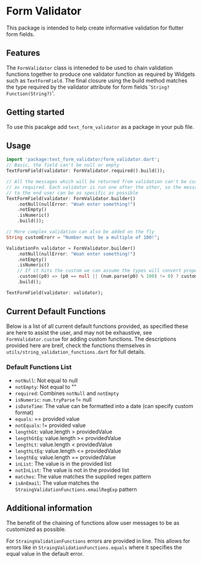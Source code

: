 # Form Validator

This package is intended to help create informative validation for flutter
form fields.

## Features

The `FormValidator` class is inteneded to be used to chain validation
functions together to produce one validator function as required by Widgets
such as `TextFormField`. The final closure using the build method matches
the type required by the validator attribute for form fields '`String? Function(String?)`'.

## Getting started

To use this pacakge add `text_form_validator` as a package in your pub file.

## Usage


```dart
import 'package:text_form_validator/form_validator.dart';
// Basic, the field can't be null or empty
TextFormField(validator: FormValidator.required().build());

// All the messages which will be returned from validation can't be customised
// as required. Each validator is run one after the other, so the message
// to the end user can be as specific as possible
TextFormField(validator: FormValidator.builder()
    .notNull(nullError: "Woah enter something!")
    .notEmpty()
    .isNumeric()
    .build());

// More complex validation can also be added on the fly
String customErorr = "Number must be a multiple of 100!";

ValidationFn validator = FormValidator.builder()
    .notNull(nullError: "Woah enter something!")
    .notEmpty()
    .isNumeric()
    // If it hits the custom we can assume the types will convert properly
    .custom((p0) => (p0 == null || (num.parse(p0) % 100) != 0) ? customErorr : null)
    .build();

TextFormField(validator: validator);
```

## Current Default Functions
Below is a list of all current default functions provided, as specified these
are here to assist the user, and may not be exhaustive, see `FormValidator.custom`
for adding custom functions. The descriptions provided here are breif, check the
functions themselves in `utils/string_validation_functions.dart` for full details.

### Default Functions List
 - `notNull`: Not equal to null
 - `notEmpty`: Not equal to ""
 - `required`: Combines `notNull` and `notEmpty`
 - `isNumeric`: `num.tryParse` != null
 - `isDateTime`: The value can be formatted into a date (can specify custom format)
 - `equals`: == provided value
 - `notEquals`: != provided value
 - `lengthGt`: value.length > providedValue
 - `lengthGtEq`: value.length >= providedValue
 - `lengthLt`: value.length < providedValue
 - `lengthLtEq`: value.length <= providedValue
 - `lengthEq`: value.length == providedValue
 - `inList`: The value is in the provided list
 - `notInList`: The value is not in the provided list
 - `matches`: The value matches the supplied regex pattern
 - `isAnEmail`: The value matches the `StraingValidationFunctions.emailRegExp` pattern
## Additional information

The benefit of the chaining of functions allow user messages to be as customized
as possible.

For `StraingValidationFunctions` errors are provided in line. This allows for
errors like in `StraingValidationFunctions.equals` where it specifies the equal
value in the default error.